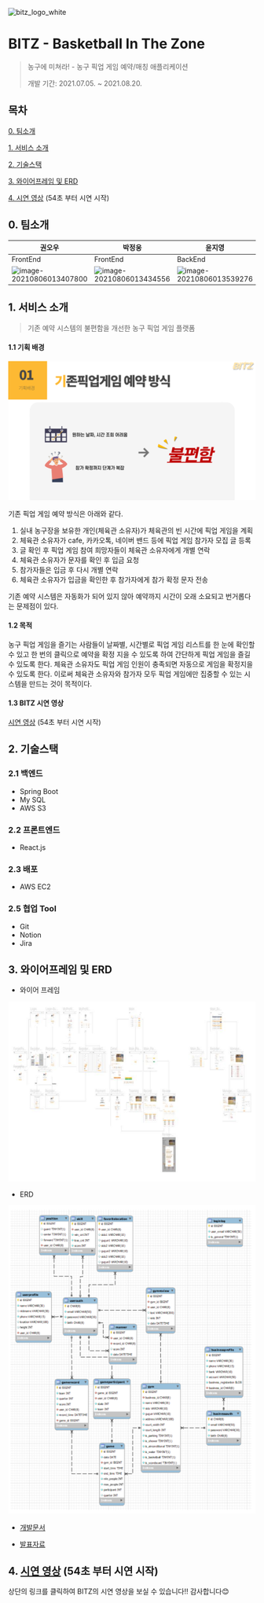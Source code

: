 ![bitz_logo_white](README.assets/bitz_logo_white.png)

# BITZ - Basketball In The Zone

> 농구에 미쳐라! - 농구 픽업 게임 예약/매칭 애플리케이션
>
> 개발 기간: 2021.07.05. ~ 2021.08.20.



## 목차

[0. 팀소개](#0-팀소개)

[1. 서비스 소개](#1-서비스-소개)

[2. 기술스택](#2-기술스택)

[3. 와이어프레임 및 ERD](#5-사이트-레이아웃-및-디자인)

[4. 시연 영상](https://www.youtube.com/watch?v=xx9qydfb-xw&feature=youtu.be) (54초 부터 시연 시작)




## 0. 팀소개
|권오우|박정웅|윤지영|이소은|장현웅|
| ------ | ------ | ------ | ------ | ------ |
| FrontEnd | FrontEnd | BackEnd | BackEnd | FrontEnd + BackEnd |
| <img src="README.assets/image-20210806013407800.png" alt="image-20210806013407800" width="150" height="150" /> | <img src="README.assets/image-20210806013434556.png" alt="image-20210806013434556" width="150" height="150" /> | <img src="README.assets/image-20210806013539276.png" alt="image-20210806013539276"  width="150" height="150" /> | <img src="README.assets/image-20210806013548354.png" alt="image-20210806013548354"  width="150" height="150" /> | <img src="README.assets/image-20210806013557176.png" alt="image-20210806013557176"  width="150" height="150" /> |

  

## 1. 서비스 소개

> 기존 예약 시스템의 불편함을 개선한 농구 픽업 게임 플랫폼

#### 1.1 기획 배경

![image-20211107204233110](README.assets/image-20211107204233110.png)

기존 픽업 게임 예약 방식은 아래와 같다.

1. 실내 농구장을 보유한 개인(체육관 소유자)가 체육관의 빈 시간에 픽업 게임을 계획
2. 체육관 소유자가 cafe, 카카오톡, 네이버 밴드 등에 픽업 게임 참가자 모집 글 등록
3. 글 확인 후 픽업 게임 참여 희망자들이 체육관 소유자에게 개별 연락
4. 체육관 소유자가 문자를 확인 후 입금 요청
5. 참가자들은 입금 후 다시 개별 연락
6. 체육관 소유자가 입금을 확인한 후 참가자에게 참가 확정 문자 전송

기존 예약 시스템은 자동화가 되어 있지 않아 예약까지 시간이 오래 소요되고 번거롭다는 문제점이 있다.



#### 1.2 목적

농구 픽업 게임을 즐기는 사람들이 날짜별, 시간별로 픽업 게임 리스트를 한 눈에 확인할 수 있고 한 번의 클릭으로 예약을 확정 지을 수 있도록 하여 간단하게 픽업 게임을 즐길 수 있도록 한다. 체육관 소유자도 픽업 게임 인원이 충족되면 자동으로 게임을 확정지을 수 있도록 한다. 이로써 체육관 소유자와 참가자 모두 픽업 게임에만 집중할 수 있는 시스템을 만드는 것이 목적이다.



#### 1.3 BITZ 시연 영상

[시연 영상](https://www.youtube.com/watch?v=xx9qydfb-xw&feature=youtu.be) (54초 부터 시연 시작)



## 2. 기술스택

### 2.1 백엔드

- Spring Boot
- My SQL
- AWS S3

### 2.2 프론트엔드

- React.js

### 2.3 배포

- AWS EC2

### 2.5 협업 Tool

- Git
- Notion
- Jira



## 3. 와이어프레임 및 ERD

- 와이어 프레임

![image-20211107205310726](README.assets/image-20211107205310726.png)

- ERD

![image-20211107205445084](README.assets/image-20211107205445084.png)

- [개발문서](https://github.com/ohwoo-kwon/BITZ/blob/develop/exec/OSDS_BITZ_%EA%B0%9C%EB%B0%9C%EB%AC%B8%EC%84%9C_SUB23.pdf)

- [발표자료](https://github.com/ohwoo-kwon/BITZ/blob/develop/exec/OSDS_BITZ_%EC%B5%9C%EC%A2%85%EB%B0%9C%ED%91%9C.pdf)



## 4. [시연 영상](https://www.youtube.com/watch?v=xx9qydfb-xw&feature=youtu.be) (54초 부터 시연 시작)

상단의 링크를 클릭하여 BITZ의 시연 영상을 보실 수 있습니다!! 감사합니다😊
